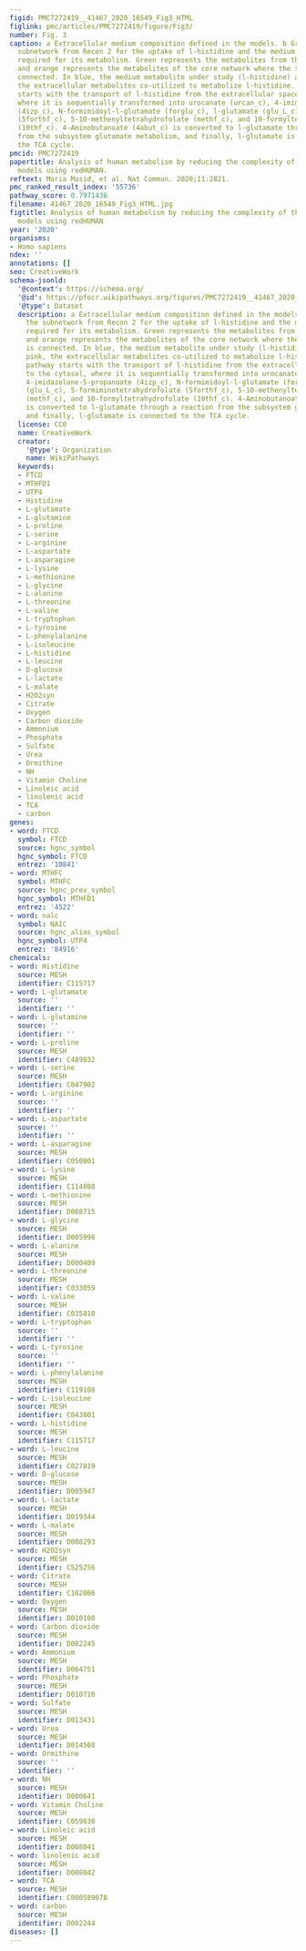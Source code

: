 ```yaml
---
figid: PMC7272419__41467_2020_16549_Fig3_HTML
figlink: pmc/articles/PMC7272419/figure/Fig3/
number: Fig. 3
caption: a Extracellular medium composition defined in the models. b Graph of the
  subnetwork from Recon 2 for the uptake of l-histidine and the medium components
  required for its metabolism. Green represents the metabolites from the subnetwork,
  and orange represents the metabolites of the core network where the subnetwork is
  connected. In blue, the medium metabolite under study (l-histidine) and in pink,
  the extracellular metabolites co-utilized to metabolize l-histidine. The pathway
  starts with the transport of l-histidine from the extracellular space to the cytosol,
  where it is sequentially transformed into urocanate (urcan_c), 4-imidazolone-5-propanoate
  (4izp_c), N-formimidoyl-l-glutamate (forglu_c), l-glutamate (glu_L_c), 5-formiminotetrahydrofolate
  (5forthf_c), 5-10-methenyltetrahydrofolate (methf_c), and 10-formyltetrahydrofolate
  (10thf_c). 4-Aminobutanoate (4abut_c) is converted to l-glutamate through a reaction
  from the subsystem glutamate metabolism, and finally, l-glutamate is connected to
  the TCA cycle.
pmcid: PMC7272419
papertitle: Analysis of human metabolism by reducing the complexity of the genome-scale
  models using redHUMAN.
reftext: Maria Masid, et al. Nat Commun. 2020;11:2821.
pmc_ranked_result_index: '55736'
pathway_score: 0.7971436
filename: 41467_2020_16549_Fig3_HTML.jpg
figtitle: Analysis of human metabolism by reducing the complexity of the genome-scale
  models using redHUMAN
year: '2020'
organisms:
- Homo sapiens
ndex: ''
annotations: []
seo: CreativeWork
schema-jsonld:
  '@context': https://schema.org/
  '@id': https://pfocr.wikipathways.org/figures/PMC7272419__41467_2020_16549_Fig3_HTML.html
  '@type': Dataset
  description: a Extracellular medium composition defined in the models. b Graph of
    the subnetwork from Recon 2 for the uptake of l-histidine and the medium components
    required for its metabolism. Green represents the metabolites from the subnetwork,
    and orange represents the metabolites of the core network where the subnetwork
    is connected. In blue, the medium metabolite under study (l-histidine) and in
    pink, the extracellular metabolites co-utilized to metabolize l-histidine. The
    pathway starts with the transport of l-histidine from the extracellular space
    to the cytosol, where it is sequentially transformed into urocanate (urcan_c),
    4-imidazolone-5-propanoate (4izp_c), N-formimidoyl-l-glutamate (forglu_c), l-glutamate
    (glu_L_c), 5-formiminotetrahydrofolate (5forthf_c), 5-10-methenyltetrahydrofolate
    (methf_c), and 10-formyltetrahydrofolate (10thf_c). 4-Aminobutanoate (4abut_c)
    is converted to l-glutamate through a reaction from the subsystem glutamate metabolism,
    and finally, l-glutamate is connected to the TCA cycle.
  license: CC0
  name: CreativeWork
  creator:
    '@type': Organization
    name: WikiPathways
  keywords:
  - FTCD
  - MTHFD1
  - UTP4
  - Histidine
  - L-glutamate
  - L-glutamine
  - L-proline
  - L-serine
  - L-arginine
  - L-aspartate
  - L-asparagine
  - L-lysine
  - L-methionine
  - L-glycine
  - L-alanine
  - L-threonine
  - L-valine
  - L-tryptophan
  - L-tyrosine
  - L-phenylalanine
  - L-isoleucine
  - L-histidine
  - L-leucine
  - D-glucose
  - L-lactate
  - L-malate
  - H2O2syn
  - Citrate
  - Oxygen
  - Carbon dioxide
  - Ammonium
  - Phosphate
  - Sulfate
  - Urea
  - Ormithine
  - NH
  - Vitamin Choline
  - Linoleic acid
  - linolenic acid
  - TCA
  - carbon
genes:
- word: FTCD
  symbol: FTCD
  source: hgnc_symbol
  hgnc_symbol: FTCD
  entrez: '10841'
- word: MTHFC
  symbol: MTHFC
  source: hgnc_prev_symbol
  hgnc_symbol: MTHFD1
  entrez: '4522'
- word: nalc
  symbol: NAIC
  source: hgnc_alias_symbol
  hgnc_symbol: UTP4
  entrez: '84916'
chemicals:
- word: Histidine
  source: MESH
  identifier: C115717
- word: L-glutamate
  source: ''
  identifier: ''
- word: L-glutamine
  source: ''
  identifier: ''
- word: L-proline
  source: MESH
  identifier: C489032
- word: L-serine
  source: MESH
  identifier: C047902
- word: L-arginine
  source: ''
  identifier: ''
- word: L-aspartate
  source: ''
  identifier: ''
- word: L-asparagine
  source: MESH
  identifier: C050801
- word: L-lysine
  source: MESH
  identifier: C114808
- word: L-methionine
  source: MESH
  identifier: D008715
- word: L-glycine
  source: MESH
  identifier: D005998
- word: L-alanine
  source: MESH
  identifier: D000409
- word: L-threonine
  source: MESH
  identifier: C033059
- word: L-valine
  source: MESH
  identifier: C035810
- word: L-tryptophan
  source: ''
  identifier: ''
- word: L-tyrosine
  source: ''
  identifier: ''
- word: L-phenylalanine
  source: MESH
  identifier: C119108
- word: L-isoleucine
  source: MESH
  identifier: C043801
- word: L-histidine
  source: MESH
  identifier: C115717
- word: L-leucine
  source: MESH
  identifier: C027819
- word: D-glucose
  source: MESH
  identifier: D005947
- word: L-lactate
  source: MESH
  identifier: D019344
- word: L-malate
  source: MESH
  identifier: D008293
- word: H2O2syn
  source: MESH
  identifier: C525256
- word: Citrate
  source: MESH
  identifier: C102006
- word: Oxygen
  source: MESH
  identifier: D010100
- word: Carbon dioxide
  source: MESH
  identifier: D002245
- word: Ammonium
  source: MESH
  identifier: D064751
- word: Phosphate
  source: MESH
  identifier: D010710
- word: Sulfate
  source: MESH
  identifier: D013431
- word: Urea
  source: MESH
  identifier: D014508
- word: Ormithine
  source: ''
  identifier: ''
- word: NH
  source: MESH
  identifier: D000641
- word: Vitamin Choline
  source: MESH
  identifier: C059630
- word: Linoleic acid
  source: MESH
  identifier: D008041
- word: linolenic acid
  source: MESH
  identifier: D008042
- word: TCA
  source: MESH
  identifier: C000589078
- word: carbon
  source: MESH
  identifier: D002244
diseases: []
---
```

